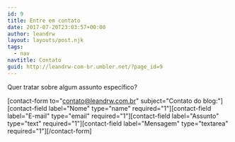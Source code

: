 ```yaml
---
id: 9
title: Entre em contato
date: 2017-07-20T23:03:57+00:00
author: leandrw
layout: layouts/post.njk
tags:
  - nav
navtitle: Contato
guid: http://leandrw-com-br.umbler.net/?page_id=9
---
```

Quer tratar sobre algum assunto específico?

[contact-form to="contato@leandrw.com.br" subject="Contato do blog:"][contact-field label="Nome" type="name" required="1"][contact-field label="E-mail" type="email" required="1"][contact-field label="Assunto" type="text" required="1"][contact-field label="Mensagem" type="textarea" required="1"][/contact-form]
